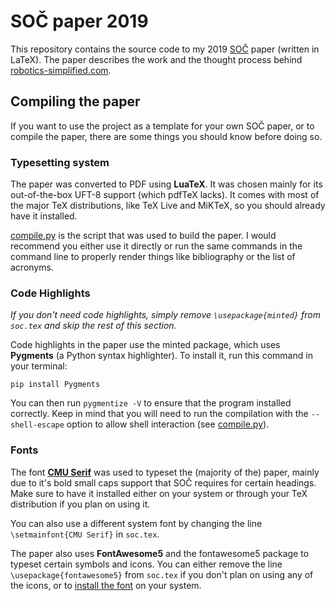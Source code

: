 # SOČ paper 2019
This repository contains the source code to my 2019 [SOČ](http://www.soc.cz/) paper (written in LaTeX). The paper describes the work and the thought process behind [robotics-simplified.com](http://robotics-simplified.com/).


## Compiling the paper
If you want to use the project as a template for your own SOČ paper, or to compile the paper, there are some things you should know before doing so.


### Typesetting system
The paper was converted to PDF using **LuaTeX**. It was chosen mainly for its out-of-the-box UFT-8 support (which pdfTeX lacks). It comes with most of the major TeX distributions, like TeX Live and MiKTeX, so you should already have it installed.

[compile.py](scripts/compile.py) is the script that was used to build the paper. I would recommend you either use it directly or run the same commands in the command line to properly render things like bibliography or the list of acronyms.


### Code Highlights
_If you don't need code highlights, simply remove `\usepackage{minted}` from `soc.tex` and skip the rest of this section._

Code highlights in the paper use the minted package, which uses **Pygments** (a Python syntax highlighter). To install it, run this command in your terminal:

```
pip install Pygments
```

You can then run `pygmentize -V` to ensure that the program installed correctly. Keep in mind that you will need to run the compilation with the `--shell-escape` option to allow shell interaction (see [compile.py](scripts/compile.py)).


### Fonts
The font [**CMU Serif**](https://sourceforge.net/projects/cm-unicode/) was used to typeset the (majority of the) paper, mainly due to it's bold small caps support that SOČ requires for certain headings. Make sure to have it installed either on your system or through your TeX distribution if you plan on using it.

You can also use a different system font by changing the line `\setmainfont{CMU Serif}` in `soc.tex`.

The paper also uses **FontAwesome5** and the fontawesome5 package to typeset certain symbols and icons. You can either remove the line `\usepackage{fontawesome5}` from `soc.tex` if you don't plan on using any of the icons, or to [install the font](https://fontawesome.com/download) on your system.
